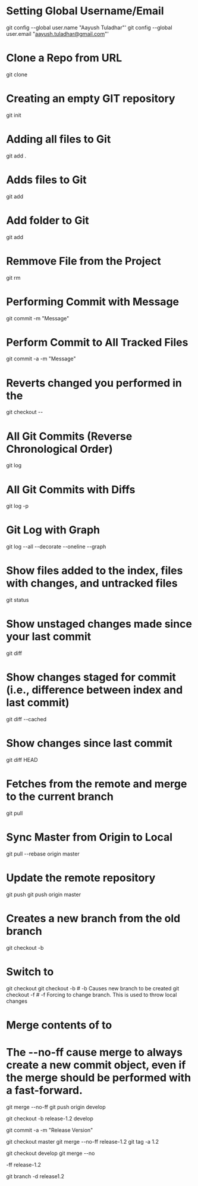 # Setting Global Username/Email
git config --global user.name "Aayush Tuladhar"'
git config --global user.email "aayush.tuladhar@gmail.com"'

# Clone a Repo from URL
git clone <url>

# Creating an empty GIT repository
git init

# Adding all files to Git
git add .

# Adds files to Git
git add <file1> <file2>

# Add folder to Git
git add <foldername>

# Remmove File from the Project
git rm <file1> <file2>

# Performing Commit with Message
git commit <file> -m "Message"

# Perform Commit to All Tracked Files
git commit -a -m "Message"

# Reverts changed you performed in the <filename>
git checkout -- <filename>

# All Git Commits (Reverse Chronological Order)
git log

# All Git Commits with Diffs
git log -p

# Git Log with Graph
git log --all --decorate --oneline --graph

# Show files added to the index, files with changes, and untracked files
git status

# Show unstaged changes made since your last commit
git diff

# Show changes staged for commit (i.e., difference between index and last commit)
git diff --cached

# Show changes since last commit
git diff HEAD

# Fetches from the remote and merge to the current branch
git pull

# Sync Master from Origin to Local 
git pull --rebase origin master

# Update the remote repository
git push <remote-name> <branch-name>
git push origin master

# Creates a new branch from the old branch
git checkout -b <newbranch> <oldbranch>

# Switch to <dbranch>
git checkout <branch>
git checkout -b      # -b Causes new branch to be created
git checkout -f      # -f Forcing to change branch. This is used to throw local changes

# Merge contents of <newbranch> to <oldbranch>
# The --no-ff cause merge to always create a new commit object, even if the merge should be performed with a fast-forward.

git merge --no-ff <newbranch>
git push origin develop

git checkout -b release-1.2 develop

git commit -a -m "Release Version"

git checkout master
git merge --no-ff release-1.2
git tag -a 1.2

git checkout develop
git merge --no

-ff release-1.2

git branch -d release1.2
